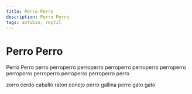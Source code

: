 ```yaml
---
title: Perro Perro
description: Perro Perro
tags: anfibio, reptil
---
```


# Perro Perro

Perro Perro perro perroperro perroperro perroperro perroperro perroperro perroperro perroperro perroperro perroperro perro

zorro cerdo caballo raton conejo perro gallina perro gato gato